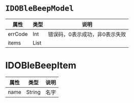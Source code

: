 # `IDOBleBeepModel`

| 属性        | 类型    | 说明         |
| ----------- | ------- | ------------ |
| errCode | Int | 错误码，0表示成功，非0表示失败 |
| items | List<IDOBleBeepItem> |  |

# IDOBleBeepItem

| 属性 | 类型   | 说明 |
| ---- | ------ | ---- |
| name | String | 名字 |


